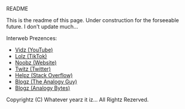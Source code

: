 README

This is the readme of this page. Under construction for the forseeable future. I don't update much...

Interweb Prezences:
- [Vidz (YouTube)](https://www.youtube.com/c/TheAnalogyGuy)
- [Lolz (TikTok)](https://www.tiktok.com/@theanalogyguy)
- [Noobz (Website)](https://www.ykengineer.com/)
- [Twitz (Twitter)](https://twitter.com/TheAnalogyGuy)
- [Helpz (Stack Overflow)](https://stackoverflow.com/users/6317990/theanalogyguy)
- [Blogz (The Analogy Guy)](https://theanalogyguy.wordpress.com/)
- [Blogz (Analogy Bytes)](https://analogbytes.wordpress.com/)



Copyrightz (C) Whatever yearz it iz... All Rightz Rezerved.

